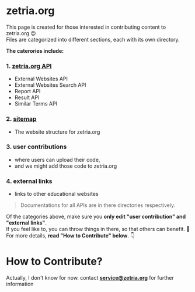 # zetria.org

This page is created for those interested in contributing content to zetria.org 😉  
Files are categorized into different sections, each with its own directory.  
  
**The caterories include:**  
### 1. [zetria.org API](./api)
   - External Websites API
   - External Websites Search API
   - Report API
   - Result API
   - Similar Terms API
### 2. [sitemap](./sitemap)
   - The website structure for zetria.org
### 3. user contributions
   - where users can upload their code,
   - and we might add those code to zetria.org
### 4. external links
   - links to other educational websites
  
  
> Documentations for all APIs are in there directories respectively.  
  
Of the categories above, make sure you **only edit "user contribution" and "external links"**.  
If you feel like to, you can throw things in there, so that others can benefit. 🌹  
For more details, **read "How to Contribute" below**. 👇

# How to Contribute?

Actually, I don't know for now. contact **service@zetria.org** for further information
